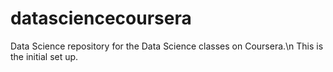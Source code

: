 datasciencecoursera
===================

Data Science repository for the Data Science classes on Coursera.\n
This is the initial set up.
